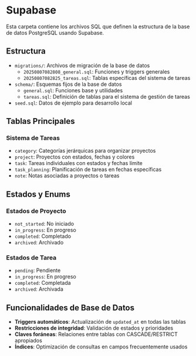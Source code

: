 # Supabase

Esta carpeta contiene los archivos SQL que definen la estructura de la base de datos PostgreSQL usando Supabase.

## Estructura

- `migrations/`: Archivos de migración de la base de datos
  - `20250807082808_general.sql`: Funciones y triggers generales
  - `20250807082825_tareas.sql`: Tablas específicas del sistema de tareas
- `schema/`: Esquemas fijos de la base de datos
  - `general.sql`: Funciones base y utilidades
  - `tareas.sql`: Definición de tablas para el sistema de gestión de tareas
- `seed.sql`: Datos de ejemplo para desarrollo local

## Tablas Principales

### Sistema de Tareas
- `category`: Categorías jerárquicas para organizar proyectos
- `project`: Proyectos con estados, fechas y colores
- `task`: Tareas individuales con estados y fechas límite
- `task_planning`: Planificación de tareas en fechas específicas
- `note`: Notas asociadas a proyectos o tareas

## Estados y Enums

### Estados de Proyecto
- `not_started`: No iniciado
- `in_progress`: En progreso
- `completed`: Completado
- `archived`: Archivado

### Estados de Tarea
- `pending`: Pendiente
- `in_progress`: En progreso
- `completed`: Completada
- `archived`: Archivada

## Funcionalidades de Base de Datos

- **Triggers automáticos**: Actualización de `updated_at` en todas las tablas
- **Restricciones de integridad**: Validación de estados y prioridades
- **Claves foráneas**: Relaciones entre tablas con CASCADE/RESTRICT apropiados
- **Índices**: Optimización de consultas en campos frecuentemente usados
